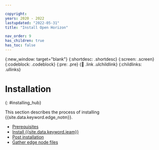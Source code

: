 ```yaml
---

copyright:
years: 2020 - 2022
lastupdated: "2022-05-31"
title: "Install Open Horizon"

nav_order: 9
has_children: true
has_toc: false
---
```


{:new_window: target="blank"}
{:shortdesc: .shortdesc}
{:screen: .screen}
{:codeblock: .codeblock}
{:pre: .pre}
{:child: .link .ulchildlink}
{:childlinks: .ullinks}

# Installation
{: #installing_hub}

This section describes the process of installing {{site.data.keyword.edge_notm}}.

* [Prerequisites](../hub/prerequisites.md)
* [Install {{site.data.keyword.ieam}}](online_installation.md)
* [Post installation](post_install.md)
* [Gather edge node files](gather_files.md)
